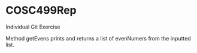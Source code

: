 # COSC499Rep
Individual Git Exercise

Method getEvens prints and returns a list of evenNumers from the inputted list.
